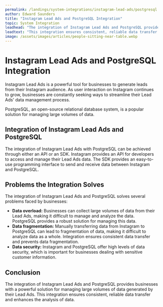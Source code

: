 ```yaml
---
permalink: /landings/system-integrations/instagram-lead-ads/postgresql
author: Edward Saunders
title: "Instagram Lead Ads and PostgreSQL Integration"
topic: System Integration
leadhead: "The integration of Instagram Lead Ads and PostgreSQL provides businesses with a powerful solution for managing large volumes of data generated by their Lead Ads"
leadtext: "This integration ensures consistent, reliable data transfer and enhances the analysis of data."
image: /assets/images/articles/people-sitting-near-table.webp
---
```

<div class="arttext">	<h1>Instagram Lead Ads and PostgreSQL Integration</h1>
	<p>Instagram Lead Ads is a powerful tool for businesses to generate leads from their Instagram audience. As user interaction on Instagram continues to grow, businesses are constantly seeking ways to streamline their Lead Ads' data management process.</p>
	<p>PostgreSQL, an open-source relational database system, is a popular solution for managing large volumes of data.</p>
	<h2>Integration of Instagram Lead Ads and PostgreSQL</h2>
	<p>The integration of Instagram Lead Ads with PostgreSQL can be achieved through either an API or an SDK. Instagram provides an API for developers to access and manage their Lead Ads data. The SDK provides an easy-to-use programming interface to send and receive data between Instagram and PostgreSQL.</p>
	<h2>Problems the Integration Solves</h2>
	<p>The integration of Instagram Lead Ads and PostgreSQL solves several problems faced by businesses:</p>
	<ul>
		<li><strong>Data overload:</strong> Businesses can collect large volumes of data from their Lead Ads, making it difficult to manage and analyze the data. PostgreSQL provides a robust solution for managing this data.</li>
		<li><strong>Data fragmentation:</strong> Manually transferring data from Instagram to PostgreSQL can lead to fragmentation of data, making it difficult to analyze data as a whole. Integration ensures consistent data transfer and prevents data fragmentation.</li>
		<li><strong>Data security:</strong> Instagram and PostgreSQL offer high levels of data security, which is important for businesses dealing with sensitive customer information.</li>
	</ul>
	<h2>Conclusion</h2>
	<p>The integration of Instagram Lead Ads and PostgreSQL provides businesses with a powerful solution for managing large volumes of data generated by their Lead Ads. This integration ensures consistent, reliable data transfer and enhances the analysis of data.</p>
</div>
